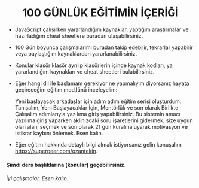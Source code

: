 <h1 align="center">100 GÜNLÜK EĞİTİMİN İÇERİĞİ </h1>

- JavaScript çalışırken yararlandığım kaynaklar, yaptığım araştırmalar ve hazırladığım cheat sheetlere buradan ulaşabilirsiniz.

- 100 Gün boyunca çalışmalarımı buradan takip edebilir, tekrarlar yapabilir veya paylaştığım kaynaklardan yararlanabilirsiniz.

- Konular klasör klasör ayrılıp klasörlerin içinde kaynak kodları, ya yararlandığım kaynakları ve cheat sheetleri bulabilirsiniz.

- Eğer hangi dil ile başlamam gerekiyor ne yapmalıyım diyorsanız hayata geçireceğim eğitim mod,lünü inceleyelim: 
  
  Yeni başlayacak arkadaşlar için adım adım eğitim serisi oluşturdum. Tanışalım, Yeni Başlayacaklar İçin, Mentörlük ve son olarak Birlikte Çalışalım adımlarıyla yazılıma giriş yapabilirsiniz. Bu sistemin amacı yazılıma giriş yaparken aklınızdaki soru işaretlerini gidermek, size uygun olan alanı seçmek ve son olarak 21 gün kuralına uyarak motivasyon ve istikrar kaybını önlemek. Esen kalın.

- Eğer eğitim hakkında detaylı bilgi almak istiyorsanız gelin konuşalım <a>https://superpeer.com/ozantekin<a/>.
  
#### Şimdi ders başlıklarına (konular) geçebilirsiniz.

###### İyi çalışmalar. Esen kalın.
